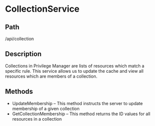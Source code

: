 [title]: # (Collection Service)
[tags]: # (Console and Internal Services)
[priority]: # (100) 
# CollectionService

## Path

/api/collection

## Description

Collections in Privilege Manager are lists of resources which match a specific rule. This service allows us to update the cache and view all resources which are members of a collection.

## Methods

* UpdateMembership – This method instructs the server to update membership of a given collection
* GetCollectionMembership – This method returns the ID values for all resources in a collection
